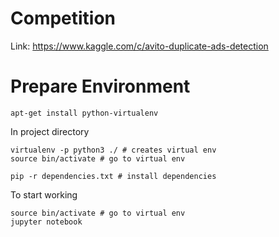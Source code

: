 # Competition

Link: https://www.kaggle.com/c/avito-duplicate-ads-detection

# Prepare Environment

```
apt-get install python-virtualenv
```

In project directory

```
virtualenv -p python3 ./ # creates virtual env
source bin/activate # go to virtual env

pip -r dependencies.txt # install dependencies
```

To start working

```
source bin/activate # go to virtual env
jupyter notebook
```